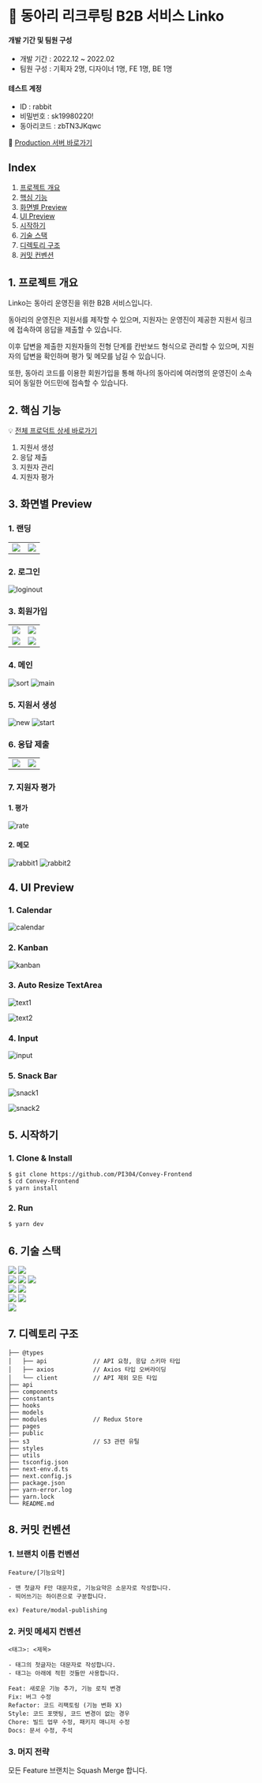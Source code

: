 # 🐋 동아리 리크루팅 B2B 서비스 Linko

#### 개발 기간 및 팀원 구성

- 개발 기간 : 2022.12 ~ 2022.02
- 팀원 구성 : 기획자 2명, 디자이너 1명, FE 1명, BE 1명

#### 테스트 계정

- ID : rabbit
- 비밀번호 : sk19980220!
- 동아리코드 : zbTN3JKqwc

🚀 [Production 서버 바로가기](https://linko.site)

## Index

1. [프로젝트 개요](#1-프로젝트-개요)
2. [핵심 기능](#2-핵심-기능)
3. [화면별 Preview](#3-화면별-Preview)
4. [UI Preview](#4-UI-Preview)
5. [시작하기](#5-시작하기)
6. [기술 스택](#6-기술-스택)
7. [디렉토리 구조](#7-디렉토리-구조)
8. [커밋 컨벤션](#8-커밋-컨벤션)

## 1. 프로젝트 개요

Linko는 동아리 운영진을 위한 B2B 서비스입니다.

동아리의 운영진은 지원서를 제작할 수 있으며, 지원자는 운영진이 제공한 지원서 링크에 접속하여 응답을 제출할 수 있습니다.

이후 답변을 제출한 지원자들의 전형 단계를 칸반보드 형식으로 관리할 수 있으며, 지원자의 답변을 확인하며 평가 및 메모를 남길 수 있습니다.

또한, 동아리 코드를 이용한 회원가입을 통해 하나의 동아리에 여러명의 운영진이 소속되어 동일한 어드민에 접속할 수 있습니다.

## 2. 핵심 기능

💡 [전체 프로덕트 상세 바로가기](https://tungsten-orangutan-8cd.notion.site/92495da708b2497daf751a1ce7b8dc85)

1. 지원서 생성
2. 응답 제출
3. 지원자 관리
4. 지원자 평가

## 3. 화면별 Preview

### 1. 랜딩

<table>
  <tr>
    <td><img src='https://user-images.githubusercontent.com/98504939/227913764-4c67b3c9-d1d6-4e41-990a-44beef73504e.gif'/></td>
    <td><img src='https://user-images.githubusercontent.com/98504939/227913900-a73efc5d-a497-4173-9d59-d80e5e166946.gif'/></td>
  </tr>
</table>

### 2. 로그인

![loginout](https://user-images.githubusercontent.com/98504939/227918155-f06cea99-ee53-4604-a477-258b51a6e23e.gif)

### 3. 회원가입

<table>
  <tr>
    <td><img src='https://user-images.githubusercontent.com/98504939/227916454-c5242739-e1d9-4aab-a1db-7b47dcc4f517.gif'/></td>
    <td><img src='https://user-images.githubusercontent.com/98504939/227917177-ae3425f7-71c8-48d2-8fc6-49bee4f562ed.gif'/></td>
  </tr>
  <tr>
    <td><img src='https://user-images.githubusercontent.com/98504939/227917701-c6ad8574-e71f-4690-919d-3ae40e0dd4bf.gif'/></td>
    <td><img src='https://user-images.githubusercontent.com/98504939/227917808-283c6eab-4829-43ef-b925-47bd5f3d126c.gif'/></td>
  </tr>
</table>

### 4. 메인

![sort](https://user-images.githubusercontent.com/98504939/227920893-894fc085-ca54-49ec-9c7d-b4eb99a40752.gif)
![main](https://user-images.githubusercontent.com/98504939/227920987-7d2f6ebf-8309-49a5-939b-866aecf673a7.gif)

### 5. 지원서 생성

![new](https://user-images.githubusercontent.com/98504939/227918538-d09b464b-275a-424d-b1d8-f07d1f4475da.gif)
![start](https://user-images.githubusercontent.com/98504939/227918829-e9b4733a-4c9e-41e7-bd0d-b0abe21e80d6.gif)

### 6. 응답 제출

<table>
  <tr>
    <td><img src='https://user-images.githubusercontent.com/98504939/227915938-25eb1da4-80e0-46da-bec6-044938896401.gif'/></td>
    <td><img src='https://user-images.githubusercontent.com/98504939/227915423-787cfb64-cd34-4159-b069-38ec2d899a56.gif'/></td>
  </tr>
</table>

### 7. 지원자 평가

#### 1. 평가

![rate](https://user-images.githubusercontent.com/98504939/227920487-c91a7650-9664-40b7-b869-81e51cee1fdf.gif)

#### 2. 메모

![rabbit1](https://user-images.githubusercontent.com/98504939/227919769-e18aa69b-51ba-4eb0-be50-e3eeb03a13f4.gif)
![rabbit2](https://user-images.githubusercontent.com/98504939/227919839-f3426487-3968-4a0d-a3c7-eef029ba0a6b.gif)

## 4. UI Preview

### 1. Calendar

![calendar](https://user-images.githubusercontent.com/98504939/230033035-44be5a9e-eeab-4daa-aa0a-072e6885be1f.gif)

### 2. Kanban

![kanban](https://user-images.githubusercontent.com/98504939/230033260-fe4a5324-ffa4-4eef-a945-6f20fcfc7838.gif)

### 3. Auto Resize TextArea

![text1](https://user-images.githubusercontent.com/98504939/230033419-2f4f34fa-bb06-4d5e-a4c1-27cc17e8194f.gif)

![text2](https://user-images.githubusercontent.com/98504939/230033600-80eeeba9-8d33-4b89-a069-b953e5135041.gif)

### 4. Input

![input](https://user-images.githubusercontent.com/98504939/230033967-a7b16351-af4d-45a6-9d7d-97fe6bdd567a.gif)

### 5. Snack Bar

![snack1](https://user-images.githubusercontent.com/98504939/230034820-19ef557a-3673-4921-b2bf-9249c07758dd.gif)

![snack2](https://user-images.githubusercontent.com/98504939/230034812-2f7cf6e4-1e24-460a-a6c0-fe496d7dbbc9.gif)

## 5. 시작하기

### 1. Clone & Install

```shell
$ git clone https://github.com/PI304/Convey-Frontend
$ cd Convey-Frontend
$ yarn install
```

### 2. Run

```javascript
$ yarn dev
```

## 6. 기술 스택

<a><img src="https://img.shields.io/badge/Next.js-black?style=flat-square&logo=next.js&logoColor=white"/></a>
<a><img src="https://img.shields.io/badge/TS-3178C6?style=flat-square&logo=typescript&logoColor=white"/></a>
<br/>
<a><img src="https://img.shields.io/badge/Redux-764ABC?style=flat-square&logo=reduxsaga&logoColor=white"/></a>
<a><img src="https://img.shields.io/badge/Redux Saga-999999?style=flat-square&logo=redux&logoColor=white"/></a>
<a><img src="https://img.shields.io/badge/Immer-00E7C3?style=flat-square&logo=immer&logoColor=white"/></a>
<br/>
<a><img src="https://img.shields.io/badge/Styled Components-DB7093?style=flat-square&logo=styledcomponents&logoColor=white"/></a>
<a><img src="https://img.shields.io/badge/Axios-5A29E4?style=flat-square&logo=axios&logoColor=white"/></a>
<br/>
<a><img src="https://img.shields.io/badge/Prettier-F7B93E?style=flat-square&logo=prettier&logoColor=white"/></a>
<a><img src="https://img.shields.io/badge/EsLint-4B32C3?style=flat-square&logo=eslint&logoColor=white"/></a>
<br/>
<a><img src="https://img.shields.io/badge/Yarn-2C8EBB?style=flat-square&logo=yarn&logoColor=white"/></a>

## 7. 디렉토리 구조

```
├── @types
│   ├── api             // API 요청, 응답 스키마 타입
│   ├── axios           // Axios 타입 오버라이딩
│   └── client          // API 제외 모든 타입
├── api
├── components
├── constants
├── hooks
├── models
├── modules             // Redux Store
├── pages
├── public
├── s3                  // S3 관련 유틸
├── styles
├── utils
├── tsconfig.json
├── next-env.d.ts
├── next.config.js
├── package.json
├── yarn-error.log
├── yarn.lock
└── README.md
```

## 8. 커밋 컨벤션

### 1. 브랜치 이름 컨벤션

```
Feature/[기능요약]

- 맨 첫글자 F만 대문자로, 기능요약은 소문자로 작성합니다.
- 띄어쓰기는 하이픈으로 구분합니다.

ex) Feature/modal-publishing
```

### 2. 커밋 메세지 컨벤션

```
<태그>: <제목>

- 태그의 첫글자는 대문자로 작성합니다.
- 태그는 아래에 적힌 것들만 사용합니다.

Feat: 새로운 기능 추가, 기능 로직 변경
Fix: 버그 수정
Refactor: 코드 리팩토링 (기능 변화 X)
Style: 코드 포맷팅, 코드 변경이 없는 경우
Chore: 빌드 업무 수정, 패키지 매니저 수정
Docs: 문서 수정, 주석
```

### 3. 머지 전략

모든 Feature 브랜치는 Squash Merge 합니다.
